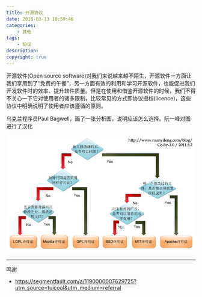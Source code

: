 ```yaml
---
title: 开源协议
date: 2018-03-13 10:59:46
categories:
	- 其他
tags:
	- 协议
description: 
copyright: true
---
```


开源软件(Open source software)对我们来说越来越不陌生，开源软件一方面让我们享用到了“免费的午餐”，另一方面有效的利用和学习开源软件，也能促进我们开发软件时的效率、提升软件质量。但是在使用和借鉴开源软件的时候，我们不得不关心一下它对使用者的诸多限制，比较常见的方式即协议授权(licence)，这些协议中明确说明了使用者应该遵循的原则。

乌克兰程序员Paul Bagwell，画了一张分析图，说明应该怎么选择。阮一峰对图进行了汉化

![image](开源协议/image.png)

--- 
鸣谢
+ https://segmentfault.com/a/1190000007629725?utm_source=tuicool&utm_medium=referral